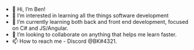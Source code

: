 - 👋 Hi, I’m Ben!
- 👀 I’m interested in learning all the things software development
- 🌱 I’m currently learning both back and front end development, focused on C# and JS/Angular.
- 💞️ I’m looking to collaborate on anything that helps me learn faster.
- 📫 How to reach me - Discord @BK#4321.

<!---
KashouBen/KashouBen is a ✨ special ✨ repository because its `README.md` (this file) appears on your GitHub profile.
You can click the Preview link to take a look at your changes.
--->

